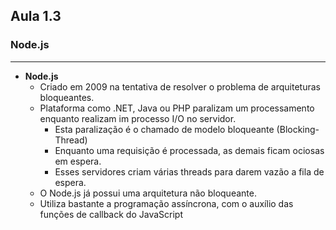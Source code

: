 ## Aula 1.3
### Node.js
---
- **Node.js**
	- Criado em 2009 na tentativa de resolver o problema de arquiteturas bloqueantes.
	- Plataforma como .NET, Java ou PHP paralizam um processamento enquanto realizam im processo I/O no servidor.
		- Esta paralização é o chamado de modelo bloqueante (Blocking-Thread)
		- Enquanto uma requisição é processada, as demais ficam ociosas em espera.
		- Esses servidores criam várias threads para darem vazão a fila de espera.
	- O Node.js já possui uma arquitetura não bloqueante.
	- Utiliza bastante a programação assíncrona, com o auxílio das funções de callback do JavaScript